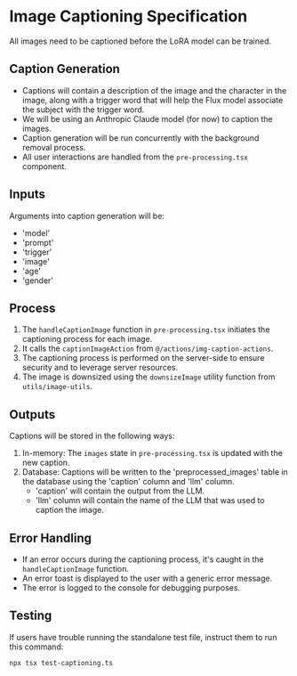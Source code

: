 # Image Captioning Specification

All images need to be captioned before the LoRA model can be trained.

## Caption Generation

- Captions will contain a description of the image and the character in the image, along with a trigger word that will help the Flux model associate the subject with the trigger word.
- We will be using an Anthropic Claude model (for now) to caption the images.
- Caption generation will be run concurrently with the background removal process.
- All user interactions are handled from the `pre-processing.tsx` component.

## Inputs

Arguments into caption generation will be:
* 'model'
* 'prompt'
* 'trigger'
* 'image'
* 'age'
* 'gender'

## Process

1. The `handleCaptionImage` function in `pre-processing.tsx` initiates the captioning process for each image.
2. It calls the `captionImageAction` from `@/actions/img-caption-actions`.
3. The captioning process is performed on the server-side to ensure security and to leverage server resources.
4. The image is downsized using the `downsizeImage` utility function from `utils/image-utils`.

## Outputs

Captions will be stored in the following ways:
1. In-memory: The `images` state in `pre-processing.tsx` is updated with the new caption.
2. Database: Captions will be written to the 'preprocessed_images' table in the database using the 'caption' column and 'llm' column.
   * 'caption' will contain the output from the LLM.
   * 'llm' column will contain the name of the LLM that was used to caption the image.

## Error Handling

- If an error occurs during the captioning process, it's caught in the `handleCaptionImage` function.
- An error toast is displayed to the user with a generic error message.
- The error is logged to the console for debugging purposes.

## Testing

If users have trouble running the standalone test file, instruct them to run this command:
```bash
npx tsx test-captioning.ts
```